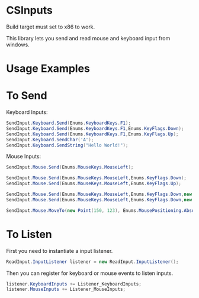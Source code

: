 # CSInputs

Build target must set to x86 to work.

This library lets you send and read mouse and keyboard input from windows.

# Usage Examples

# To Send

Keyboard Inputs:
```cs
SendInput.Keyboard.Send(Enums.KeyboardKeys.F1);
SendInput.Keyboard.Send(Enums.KeyboardKeys.F1,Enums.KeyFlags.Down);
SendInput.Keyboard.Send(Enums.KeyboardKeys.F1,Enums.KeyFlags.Up);
SendInput.Keyboard.SendChar('A');
SendInput.Keyboard.SendString("Hello World!");
```

Mouse Inputs:
```cs
SendInput.Mouse.Send(Enums.MouseKeys.MouseLeft);

SendInput.Mouse.Send(Enums.MouseKeys.MouseLeft,Enums.KeyFlags.Down);
SendInput.Mouse.Send(Enums.MouseKeys.MouseLeft,Enums.KeyFlags.Up);

SendInput.Mouse.Send(Enums.MouseKeys.MouseLeft,Enums.KeyFlags.Down,new Point(150, 123),Enums.MousePositioning.Absolute);
SendInput.Mouse.Send(Enums.MouseKeys.MouseLeft,Enums.KeyFlags.Down,new Point(-5, -30),Enums.MousePositioning.Relative);

SendInput.Mouse.MoveTo(new Point(150, 123), Enums.MousePositioning.Absolute);
```

# To Listen
First you need to instantiate a input listener.
```cs
ReadInput.InputListener listener = new ReadInput.InputListener();
```
Then you can register for keyboard or mouse events to listen inputs.
```cs
listener.KeyboardInputs += Listener_KeyboardInputs;
listener.MouseInputs += Listener_MouseInputs;
```
